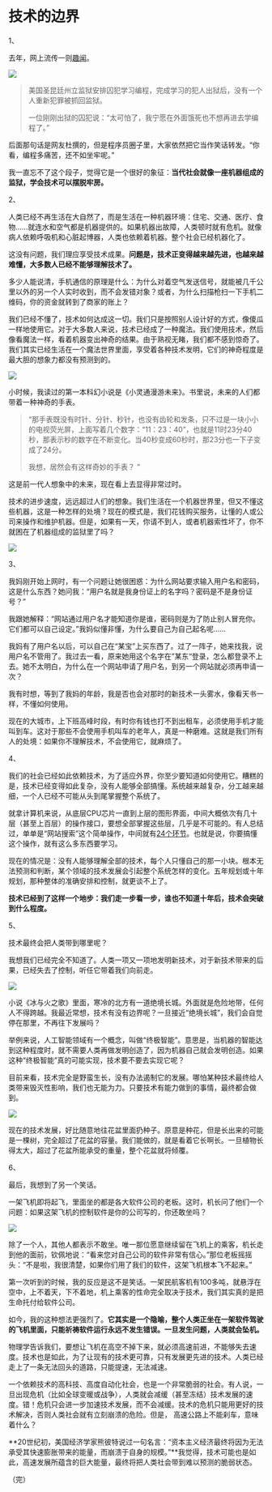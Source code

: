 # 技术的边界

1、

去年，网上流传一则[趣闻](https://www.huxiu.com/article/140417.html)。

![](http://www.ruanyifeng.com/blogimg/asset/2017/bg2017032801.jpg)

> 美国圣昆廷州立监狱安排囚犯学习编程，完成学习的犯人出狱后，没有一个人重新犯罪被抓回监狱。
> 
> 一位刚刚出狱的囚犯说：“太可怕了，我宁愿在外面饿死也不想再进去学编程了。”

后面那句话是网友杜撰的，但是程序员圈子里，大家依然把它当作笑话转发。“你看，编程多痛苦，还不如坐牢呢。”

我一直忘不了这个段子，觉得它是一个很好的象征：**当代社会就像一座机器组成的监狱，学会技术可以摆脱牢房。**

2、

人类已经不再生活在大自然了，而是生活在一种机器环境：住宅、交通、医疗、食物……就连水和空气都是机器提供的。如果机器出故障，人类顿时就有危机。就像病人依赖呼吸机和心脏起博器，人类也依赖着机器。整个社会已经机器化了。

这没有问题，我们理应享受技术成果。**问题是，技术正变得越来越先进，也越来越难懂，大多数人已经不能够理解技术了。**

多少人能说清，手机通信的原理是什么：为什么对着空气发送信号，就能被几千公里以外的另一个人实时收到，而不会发错对象？或者，为什么扫描枪扫一下手机二维码，你的资金就转到了商家的账上？

我们已经不懂了，技术如何达成这一切。我们只是按照别人设计好的方式，像傻瓜一样地使用它。对于大多数人来说，技术已经成了一种魔法。我们使用技术，然后像看魔法一样，看着机器变出神奇的结果。由于熟视无睹，我们都不感到惊奇了。我们其实已经生活在一个魔法世界里面，享受着各种技术发明，它们的神奇程度是最大胆的想象力都没有预测到的。

![](http://www.ruanyifeng.com/blogimg/asset/2017/bg2017032802.jpg)

小时候，我读过的第一本科幻小说是《小灵通漫游未来》。书里说，未来的人们都带着一种神奇的手表。

> “那手表既没有时针、分针、秒针，也没有齿轮和发条，只不过是一块小小的电视荧光屏，上面写着几个数字：“11：23：40”，也就是11时23分40秒，那表示秒的数字在不断变化。当40秒变成60秒时，那23分也一下子变成了24分。 
> 
> 我想，居然会有这样奇妙的手表？ ”

这是前一代人想象中的未来，现在看上去显得非常过时。

技术的进步速度，远远超过人们的想象。我们生活在一个机器世界里，但又不懂这些机器，这是一种怎样的处境？现在的模式是，我们花钱购买服务，让懂的人或公司来操作和维护机器。但是，如果有一天，你请不到人，或者机器索性坏了，你不就困在了机器组成的监狱里了吗？

![](http://www.ruanyifeng.com/blogimg/asset/2017/bg2017032803.jpg)

3、

我妈刚开始上网时，有一个问题让她很困惑：为什么网站要求输入用户名和密码，这是什么东西？她问我：“用户名就是我身份证上的名字吗？密码是不是身份证号？”

我跟她解释：“网站通过用户名才能知道你是谁，密码则是为了防止别人冒充你。它们都可以自己设定。”我妈似懂非懂，为什么要自己为自己起名呢……

我妈有了用户名以后，可以自己在“某宝”上买东西了。过了一阵子，她来找我，说用户名不管用了。我过去一看，原来她用这个名字在”某东“登录，怎么都登录不上去。她不太明白，为什么在一个网站申请了用户名，到另一个网站就必须再申请一次？

我有时想，等到了我妈的年龄，我是否也会对那时的新技术一头雾水，像看天书一样，不懂如何使用。

现在的大城市，上下班高峰时段，有时你有钱也打不到出租车，必须使用手机才能叫到车。这对于那些不会使用手机叫车的老年人，真是一种磨难。这就是我们所有人的处境：如果你不理解技术，不会使用它，就麻烦了。

4、

我们的社会已经如此依赖技术，为了适应外界，你至少要知道如何使用它。糟糕的是，技术已经变得如此复杂，没有人能够全部搞懂。系统越来越复杂，分工越来越细，一个人已经不可能从头到尾掌握整个系统了。

就拿计算机来说，从底层CPU芯片一直到上层的图形界面，中间大概依次有几十层（甚至上百层）的操作接口，要想全部掌握这些层，几乎是不可能的。有人总结过，单单是“网站搜索”这个简单操作，中间就有[24个环节](https://github.com/alex/what-happens-when)。也就是说，你要搞懂这个操作，就有这么多东西要学习。

现在的情况是：没有人能够理解全部的技术，每个人只懂自己的那一小块。根本无法预测和判断，某个领域的技术发展会引起整个系统怎样的变化。五年规划或十年规划，那种整体的准确安排和控制，就更谈不上了。

**技术已经到了这样一个地步：我们走一步看一步，谁也不知道十年后，技术会突破到什么程度。**

5、

技术最终会把人类带到哪里呢？

我想我们已经完全不知道了。人类一项又一项地发明新技术，对于新技术带来的后果，已经失去了控制，听任它带着我们向前走。

![](http://www.ruanyifeng.com/blogimg/asset/2017/bg2017032804.jpg)

小说《冰与火之歌》里面，寒冷的北方有一道绝境长城。外面就是危险地带，任何人不得跨越。我最近常想，技术有没有边界呢？一旦接近“绝境长城”，我们会自觉停在那里，不再往下发展吗？

举例来说，人工智能领域有一个概念，叫做“终极智能”。意思是，当机器的智能达到这种程度时，就不需要人类再做发明创造了，因为机器自己就会发明创造。如果这种“终极智能”真的可能实现，技术要不要去实现它呢？

目前来看，技术完全是野蛮生长，没有办法遏制它的发展。哪怕某种技术最终给人类带来毁灭性影响，我们也无能为力。只要技术有能力做到的事情，最终都会做到。

![](http://www.ruanyifeng.com/blogimg/asset/2017/bg2017032807.jpg)

现在的技术发展，好比随意地往花盆里面扔种子。原意是种花，但是长出来的可能是一棵树，完全超过了花盆的容量。我们能做的，就是看着它长啊长。一旦植物长得太大，超过了花盆所能承受的重量，整个花盆就将倾覆。

6、

最后，我想到了另一个笑话。

一架飞机即将起飞，里面坐的都是各大软件公司的老板。这时，机长问了他们一个问题：如果这架飞机的控制软件是你的公司写的，你还敢坐吗？

![](http://www.ruanyifeng.com/blogimg/asset/2017/bg2017032805.jpg)

除了一个人，其他人都表示不敢坐。唯一那位愿意继续留在飞机上的乘客，机长走到他的面前，钦佩地说：“看来您对自己公司的软件非常有信心。”那位老板摇摇头：“不是啦，我很清楚，如果你们用了我们的软件，这架飞机根本飞不起来。”

第一次听到的时候，我的反应是这不是笑话。一架民航客机有100多吨，就悬浮在空中，上不着天，下不着地，机上乘客的性命完全取决于技术，我们其实真的是把生命托付给软件公司。

如今，我的这种想法更强烈了。**它其实是一个隐喻，整个人类正坐在一架软件驾驶的飞机里面，只能祈祷软件运行永远不发生错误。一旦发生问题，人类就会坠机。**

物理学告诉我们，要想让飞机在高空不掉下来，就必须高速前进，不能够失去速度。技术也是如此，为了让现有的技术更可靠，只有发展更先进的技术。人类已经走上了一条无法回头的道路，只能提速，无法减速。

一个依赖技术的高科技、高度自动化社会，也是一个非常脆弱的社会。有人说，一旦出现危机（比如全球变暖或战争），人类就会减缓（甚至冻结）技术发展的速度。错！危机只会进一步加速技术发展，而不会减缓。技术的危机只能用更好的技术解决，否则人类社会就有立刻崩溃的危险。但是， 高速公路上不能刹车，意味着什么？

**20世纪初，美国经济学家熊彼特说过一句名言：“资本主义经济最终将因为无法承受其快速膨胀带来的能量，而崩溃于自身的规模。”**我觉得，技术可能也是如此，高速发展所蕴含的巨大能量，最终将把人类社会带到难以预测的脆弱状态。

（完）